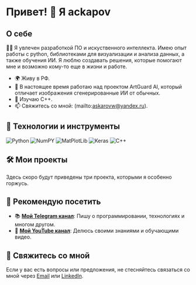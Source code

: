 # Привет! 👋 Я ackapov

## О себе

👨‍💻 Я увлечен разработкой ПО и искуственного интеллекта. Имею опыт работы с python, библиотеками для визуализации и анализа данных, а также обучения ИИ. Я люблю создавать решения, которые помогают мне и возможно кому-то еще в жизни и работе.

- 🌍 Живу в РФ.
- 🔭 В настоящее время работаю над проектом ArtGuard AI, который отличает изображения сгенерированные ИИ от обычных.
- 🌱 Изучаю C++.
- 📫 Свяжитесь со мной: (mailto:askarovw@yandex.ru).

## 🔧 Технологии и инструменты

![Python](https://img.shields.io/badge/-Python-333?style=flat&logo=python)
![NumPY](https://img.shields.io/badge/-NumPY-333?style=flat&logo=numpy)
![MatPlotLib](https://img.shields.io/badge/-MatPlotLib-333?style=flat&logo=matplotlib)
![Keras](https://img.shields.io/badge/-Keras-333?style=flat&logo=keras)
![C++](https://img.shields.io/badge/-C++-333?style=flat&logo=cplusplus)

## 🛠️ Мои проекты

Здесь скоро будут приведены три проекта, которыми я особенно горжусь.

## 🌟 Рекомендую посетить

- 📚 [**Мой Telegram канал**](https://t.me/koderskaya_ackapova): Пишу о программировании, технологиях и многом другом.
- 🎥 [**Мой YouTube канал**](https://www.youtube.com/@ackapov): Делюсь своими знаниями и обучающими видео.

## 💬 Свяжитесь со мной

Если у вас есть вопросы или предложения, не стесняйтесь связаться со мной через [Email](mailto:askarovw@yandex.ru) или [LinkedIn](https://www.linkedin.com/in/yourprofile/).
